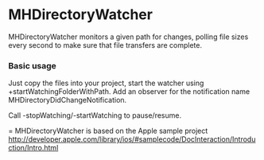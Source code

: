 # MHDirectoryWatcher
MHDirectoryWatcher monitors a given path for changes, polling file sizes every second to make sure that file transfers are complete.

### Basic usage
Just copy the files into your project, start the watcher using +startWatchingFolderWithPath.
Add an observer for the notification name MHDirectoryDidChangeNotification. 

Call -stopWatching/-startWatching to pause/resume.

=
MHDirectoryWatcher is based on the Apple sample project http://developer.apple.com/library/ios/#samplecode/DocInteraction/Introduction/Intro.html